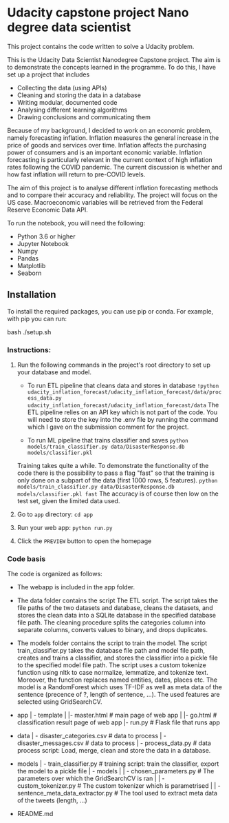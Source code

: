 # Udacity capstone project Nano degree data scientist


This project contains the code written to solve a Udacity problem.

This is the Udacity Data Scientist Nanodegree Capstone project. The aim is to demonstrate the concepts learned in the programme. To do this, I have set up a project that includes

- Collecting the data (using APIs)
- Cleaning and storing the data in a database
- Writing modular, documented code 
- Analysing different learning algorithms
- Drawing conclusions and communicating them
  
Because of my background, I decided to work on an economic problem, namely forecasting inflation. Inflation measures the general increase in the price of goods and services over time. Inflation affects the purchasing power of consumers and is an important economic variable. Inflation forecasting is particularly relevant in the current context of high inflation rates following the COVID pandemic.  The current discussion is whether and how fast inflation will return to pre-COVID levels. 

The aim of this project is to analyse different inflation forecasting methods and to compare their accuracy and reliability. The project will focus on the US case. Macroeconomic variables will be retrieved from the Federal Reserve Economic Data API.


To run the notebook, you will need the following:

- Python 3.6 or higher
- Jupyter Notebook
- Numpy
- Pandas
- Matplotlib
- Seaborn

## Installation

To install the required packages, you can use pip or conda. For example, with pip you can run:

bash
./setup.sh


### Instructions:

1. Run the following commands in the project's root directory to set up your database and model.

    - To run ETL pipeline that cleans data and stores in database
        `!python udacity_inflation_forecast/udacity_inflation_forecast/data/process_data.py udacity_inflation_forecast/udacity_inflation_forecast/data`
      The ETL pipeline relies on an API key which is not part of the code. 
      You will need to store the key into the .env file by running the command which I gave on the submission comment for the project. 
      

    - To run ML pipeline that trains classifier and saves
        `python models/train_classifier.py data/DisasterResponse.db models/classifier.pkl`
        
    Training takes quite a while. To demonstrate the functionality of the code there is the possibility
    to pass a flag "fast" so that the training is only done on a subpart of the data (first 1000 rows, 5 features).
    `python models/train_classifier.py data/DisasterResponse.db models/classifier.pkl fast`
    The accuracy is of course then low on the test set, given the limited data used.

2. Go to `app` directory: `cd app`

3. Run your web app: `python run.py`

4. Click the `PREVIEW` button to open the homepage

### Code basis

The code is organized as follows:
- The webapp is included in the app folder.
- The data folder contains the script The ETL script. The script takes the file paths of the two datasets and database, cleans the datasets, and stores the clean data into a SQLite database in the specified database file path.
The cleaning procedure splits the categories column into separate columns, converts values to binary, and drops duplicates.
- The models folder contains the script to train the model. The script train_classifier.py takes the database file path and model file path, creates and trains a classifier, and stores the classifier into a pickle file to the specified model file path.
The script uses a custom tokenize function using nltk to case normalize, lemmatize, and tokenize text. Moreover, the function replaces named entities, dates, places etc. 
The model is a RandomForest which uses TF-IDF as well as meta data of the sentence (precence of ?, length of sentence, ...). The used features are selected using GridSearchCV.

- app
| - template
| |- master.html  # main page of web app
| |- go.html  # classification result page of web app
|- run.py  # Flask file that runs app

- data
| - disaster_categories.csv  # data to process 
| - disaster_messages.csv  # data to process
| - process_data.py # data process script: Load, merge, clean and store the data in a database.
- models
| - train_classifier.py # training script: train the classifier, export the model to a pickle file
| - models
| | - chosen_parameters.py # The parameters over which the GridSearchCV is ran
| | - custom_tokenizer.py # The custom tokenizer which is parametrised
| | - sentence_meta_data_extractor.py # The tool used to extract meta data of the tweets (length, ...)

- README.md

